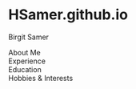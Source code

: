 # HSamer.github.io
<html>
 <head>
  
  Birgit Samer </head>
<body> 
 
 About Me
<br> 
 Experience
<br> 
 Education
 <br>
 Hobbies & Interests </body>
 </html>

